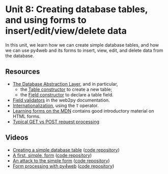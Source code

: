 # Unit 8: Creating database tables, and using forms to insert/edit/view/delete data

In this unit, we learn how we can create simple database tables, and how we can use py4web and its forms to insert, view, edit, and delete data from the database. 

## Resources

* [The Database Abstraction Layer](https://py4web.com/_documentation/static/en/chapter-07.html), and in particular, 
    * the [Table constructor](https://py4web.com/_documentation/static/en/chapter-07.html#table-constructor) to create a new table; 
    * the [Field constructor](https://py4web.com/_documentation/static/en/chapter-07.html#field-constructor) to declare a table field. 
* [Field validators](http://web2py.com/books/default/chapter/29/07/forms-and-validators#Validators) in the web2py documentation.
* [Internationalization](https://py4web.com/_documentation/static/en/chapter-11.html), using the `T` operator. 
* [Learning forms on the MDN](https://developer.mozilla.org/en-US/docs/Learn/Forms) contains good introductory material on HTML forms. 
* [Typical GET vs POST request processing](https://docs.google.com/presentation/d/1Q-HMRhR4BYkoIXy1cfVE9CP4jM1VeZrgvoLg3hppmYQ/edit?usp=sharing)

## Videos

* [Creating a simple database table](https://youtu.be/QMiwm0ZTEAA) ([code repository](https://bitbucket.org/luca_de_alfaro/lecture_table_form/))
* [A first, simple, form](https://youtu.be/3nkdtnvFfdw) ([code repository](https://bitbucket.org/luca_de_alfaro/simple_form/))
* [An attack to the simple form](https://youtu.be/qvWVFy8pRxY) ([code repository](https://bitbucket.org/luca_de_alfaro/simple_form_attacker/))
* [Form processing with py4web](https://youtu.be/_prMUT6EpUc) ([code repository](https://bitbucket.org/luca_de_alfaro/lecture_py4web_forms/))
